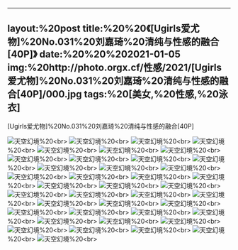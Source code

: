﻿---
layout:%20post
title:%20%20《[Ugirls爱尤物]%20No.031%20刘嘉琦%20清纯与性感的融合[40P]》
date:%20%20%202021-01-05
img:%20http://photo.orgx.cf/性感/2021/[Ugirls爱尤物]%20No.031%20刘嘉琦%20清纯与性感的融合[40P]/000.jpg
tags:%20[美女,%20性感,%20泳衣]
---

[Ugirls爱尤物]%20No.031%20刘嘉琦%20清纯与性感的融合[40P]



![天空幻境](http://photo.orgx.cf/性感/2021/[Ugirls爱尤物]%20No.031%20刘嘉琦%20清纯与性感的融合[40P]/001.jpg%20''天空幻境'')%20<br>
![天空幻境](http://photo.orgx.cf/性感/2021/[Ugirls爱尤物]%20No.031%20刘嘉琦%20清纯与性感的融合[40P]/002.jpg%20''天空幻境'')%20<br>
![天空幻境](http://photo.orgx.cf/性感/2021/[Ugirls爱尤物]%20No.031%20刘嘉琦%20清纯与性感的融合[40P]/003.jpg%20''天空幻境'')%20<br>
![天空幻境](http://photo.orgx.cf/性感/2021/[Ugirls爱尤物]%20No.031%20刘嘉琦%20清纯与性感的融合[40P]/004.jpg%20''天空幻境'')%20<br>
![天空幻境](http://photo.orgx.cf/性感/2021/[Ugirls爱尤物]%20No.031%20刘嘉琦%20清纯与性感的融合[40P]/005.jpg%20''天空幻境'')%20<br>
![天空幻境](http://photo.orgx.cf/性感/2021/[Ugirls爱尤物]%20No.031%20刘嘉琦%20清纯与性感的融合[40P]/006.jpg%20''天空幻境'')%20<br>
![天空幻境](http://photo.orgx.cf/性感/2021/[Ugirls爱尤物]%20No.031%20刘嘉琦%20清纯与性感的融合[40P]/007.jpg%20''天空幻境'')%20<br>
![天空幻境](http://photo.orgx.cf/性感/2021/[Ugirls爱尤物]%20No.031%20刘嘉琦%20清纯与性感的融合[40P]/008.jpg%20''天空幻境'')%20<br>
![天空幻境](http://photo.orgx.cf/性感/2021/[Ugirls爱尤物]%20No.031%20刘嘉琦%20清纯与性感的融合[40P]/009.jpg%20''天空幻境'')%20<br>
![天空幻境](http://photo.orgx.cf/性感/2021/[Ugirls爱尤物]%20No.031%20刘嘉琦%20清纯与性感的融合[40P]/010.jpg%20''天空幻境'')%20<br>
![天空幻境](http://photo.orgx.cf/性感/2021/[Ugirls爱尤物]%20No.031%20刘嘉琦%20清纯与性感的融合[40P]/011.jpg%20''天空幻境'')%20<br>
![天空幻境](http://photo.orgx.cf/性感/2021/[Ugirls爱尤物]%20No.031%20刘嘉琦%20清纯与性感的融合[40P]/012.jpg%20''天空幻境'')%20<br>
![天空幻境](http://photo.orgx.cf/性感/2021/[Ugirls爱尤物]%20No.031%20刘嘉琦%20清纯与性感的融合[40P]/013.jpg%20''天空幻境'')%20<br>
![天空幻境](http://photo.orgx.cf/性感/2021/[Ugirls爱尤物]%20No.031%20刘嘉琦%20清纯与性感的融合[40P]/014.jpg%20''天空幻境'')%20<br>
![天空幻境](http://photo.orgx.cf/性感/2021/[Ugirls爱尤物]%20No.031%20刘嘉琦%20清纯与性感的融合[40P]/015.jpg%20''天空幻境'')%20<br>
![天空幻境](http://photo.orgx.cf/性感/2021/[Ugirls爱尤物]%20No.031%20刘嘉琦%20清纯与性感的融合[40P]/016.jpg%20''天空幻境'')%20<br>
![天空幻境](http://photo.orgx.cf/性感/2021/[Ugirls爱尤物]%20No.031%20刘嘉琦%20清纯与性感的融合[40P]/017.jpg%20''天空幻境'')%20<br>
![天空幻境](http://photo.orgx.cf/性感/2021/[Ugirls爱尤物]%20No.031%20刘嘉琦%20清纯与性感的融合[40P]/018.jpg%20''天空幻境'')%20<br>
![天空幻境](http://photo.orgx.cf/性感/2021/[Ugirls爱尤物]%20No.031%20刘嘉琦%20清纯与性感的融合[40P]/019.jpg%20''天空幻境'')%20<br>
![天空幻境](http://photo.orgx.cf/性感/2021/[Ugirls爱尤物]%20No.031%20刘嘉琦%20清纯与性感的融合[40P]/020.jpg%20''天空幻境'')%20<br>
![天空幻境](http://photo.orgx.cf/性感/2021/[Ugirls爱尤物]%20No.031%20刘嘉琦%20清纯与性感的融合[40P]/021.jpg%20''天空幻境'')%20<br>
![天空幻境](http://photo.orgx.cf/性感/2021/[Ugirls爱尤物]%20No.031%20刘嘉琦%20清纯与性感的融合[40P]/022.jpg%20''天空幻境'')%20<br>
![天空幻境](http://photo.orgx.cf/性感/2021/[Ugirls爱尤物]%20No.031%20刘嘉琦%20清纯与性感的融合[40P]/023.jpg%20''天空幻境'')%20<br>
![天空幻境](http://photo.orgx.cf/性感/2021/[Ugirls爱尤物]%20No.031%20刘嘉琦%20清纯与性感的融合[40P]/024.jpg%20''天空幻境'')%20<br>
![天空幻境](http://photo.orgx.cf/性感/2021/[Ugirls爱尤物]%20No.031%20刘嘉琦%20清纯与性感的融合[40P]/025.jpg%20''天空幻境'')%20<br>
![天空幻境](http://photo.orgx.cf/性感/2021/[Ugirls爱尤物]%20No.031%20刘嘉琦%20清纯与性感的融合[40P]/026.jpg%20''天空幻境'')%20<br>
![天空幻境](http://photo.orgx.cf/性感/2021/[Ugirls爱尤物]%20No.031%20刘嘉琦%20清纯与性感的融合[40P]/027.jpg%20''天空幻境'')%20<br>
![天空幻境](http://photo.orgx.cf/性感/2021/[Ugirls爱尤物]%20No.031%20刘嘉琦%20清纯与性感的融合[40P]/028.jpg%20''天空幻境'')%20<br>
![天空幻境](http://photo.orgx.cf/性感/2021/[Ugirls爱尤物]%20No.031%20刘嘉琦%20清纯与性感的融合[40P]/029.jpg%20''天空幻境'')%20<br>
![天空幻境](http://photo.orgx.cf/性感/2021/[Ugirls爱尤物]%20No.031%20刘嘉琦%20清纯与性感的融合[40P]/030.jpg%20''天空幻境'')%20<br>
![天空幻境](http://photo.orgx.cf/性感/2021/[Ugirls爱尤物]%20No.031%20刘嘉琦%20清纯与性感的融合[40P]/031.jpg%20''天空幻境'')%20<br>
![天空幻境](http://photo.orgx.cf/性感/2021/[Ugirls爱尤物]%20No.031%20刘嘉琦%20清纯与性感的融合[40P]/032.jpg%20''天空幻境'')%20<br>
![天空幻境](http://photo.orgx.cf/性感/2021/[Ugirls爱尤物]%20No.031%20刘嘉琦%20清纯与性感的融合[40P]/033.jpg%20''天空幻境'')%20<br>
![天空幻境](http://photo.orgx.cf/性感/2021/[Ugirls爱尤物]%20No.031%20刘嘉琦%20清纯与性感的融合[40P]/034.jpg%20''天空幻境'')%20<br>
![天空幻境](http://photo.orgx.cf/性感/2021/[Ugirls爱尤物]%20No.031%20刘嘉琦%20清纯与性感的融合[40P]/035.jpg%20''天空幻境'')%20<br>
![天空幻境](http://photo.orgx.cf/性感/2021/[Ugirls爱尤物]%20No.031%20刘嘉琦%20清纯与性感的融合[40P]/036.jpg%20''天空幻境'')%20<br>
![天空幻境](http://photo.orgx.cf/性感/2021/[Ugirls爱尤物]%20No.031%20刘嘉琦%20清纯与性感的融合[40P]/037.jpg%20''天空幻境'')%20<br>
![天空幻境](http://photo.orgx.cf/性感/2021/[Ugirls爱尤物]%20No.031%20刘嘉琦%20清纯与性感的融合[40P]/038.jpg%20''天空幻境'')%20<br>
![天空幻境](http://photo.orgx.cf/性感/2021/[Ugirls爱尤物]%20No.031%20刘嘉琦%20清纯与性感的融合[40P]/039.jpg%20''天空幻境'')%20<br>
![天空幻境](http://photo.orgx.cf/性感/2021/[Ugirls爱尤物]%20No.031%20刘嘉琦%20清纯与性感的融合[40P]/040.jpg%20''天空幻境'')%20<br>